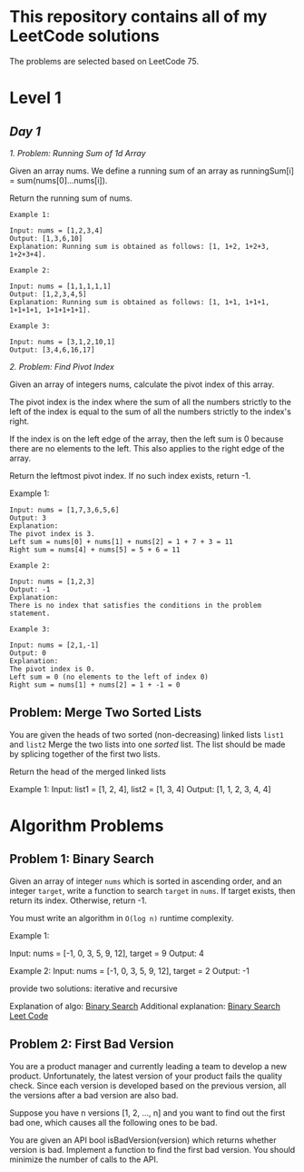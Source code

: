 # This repository contains all of my LeetCode solutions

The problems are selected based on LeetCode 75.

# Level 1

## _Day 1_

_1. Problem: Running Sum of 1d Array_

Given an array nums. We define a running sum of an array as runningSum[i] = sum(nums[0]…nums[i]).

Return the running sum of nums.

```
Example 1:

Input: nums = [1,2,3,4]
Output: [1,3,6,10]
Explanation: Running sum is obtained as follows: [1, 1+2, 1+2+3, 1+2+3+4].
```

```
Example 2:

Input: nums = [1,1,1,1,1]
Output: [1,2,3,4,5]
Explanation: Running sum is obtained as follows: [1, 1+1, 1+1+1, 1+1+1+1, 1+1+1+1+1].
```

```
Example 3:

Input: nums = [3,1,2,10,1]
Output: [3,4,6,16,17]
```

_2. Problem: Find Pivot Index_

Given an array of integers nums, calculate the pivot index of this array.

The pivot index is the index where the sum of all the numbers strictly to the left of the index is equal to the sum of all the numbers strictly to the index's right.

If the index is on the left edge of the array, then the left sum is 0 because there are no elements to the left. This also applies to the right edge of the array.

Return the leftmost pivot index. If no such index exists, return -1.

Example 1:

```
Input: nums = [1,7,3,6,5,6]
Output: 3
Explanation:
The pivot index is 3.
Left sum = nums[0] + nums[1] + nums[2] = 1 + 7 + 3 = 11
Right sum = nums[4] + nums[5] = 5 + 6 = 11
```

```
Example 2:

Input: nums = [1,2,3]
Output: -1
Explanation:
There is no index that satisfies the conditions in the problem statement.
```

```
Example 3:

Input: nums = [2,1,-1]
Output: 0
Explanation:
The pivot index is 0.
Left sum = 0 (no elements to the left of index 0)
Right sum = nums[1] + nums[2] = 1 + -1 = 0
```

## Problem: Merge Two Sorted Lists

You are given the heads of two sorted (non-decreasing) linked lists `list1` and `list2`
Merge the two lists into one _sorted_ list. The list should be made by splicing together of the first two lists.

Return the head of the merged linked lists

Example 1:
Input: list1 = [1, 2, 4], list2 = [1, 3, 4]
Output: [1, 1, 2, 3, 4, 4]

# Algorithm Problems

## Problem 1: Binary Search

Given an array of integer `nums` which is sorted in ascending order, and an integer `target`,
write a function to search `target` in `nums`. If target exists, then return its index.
Otherwise, return -1.

You must write an algorithm in `O(log n)` runtime complexity.

Example 1:

Input: nums = [-1, 0, 3, 5, 9, 12], target = 9
Output: 4

Example 2:
Input: nums = [-1, 0, 3, 5, 9, 12], target = 2
Output: -1

provide two solutions: iterative and recursive

Explanation of algo: [Binary Search](https://cs50.harvard.edu/x/2023/shorts/binary_search/)
Additional explanation: [Binary Search Leet Code](https://leetcode.com/explore/learn/card/binary-search/)

## Problem 2: First Bad Version

You are a product manager and currently leading a team to develop a new product.
Unfortunately, the latest version of your product fails the quality check.
Since each version is developed based on the previous version, all the versions after a bad version are also bad.

Suppose you have n versions [1, 2, ..., n] and you want to find out the first bad one,
which causes all the following ones to be bad.

You are given an API bool isBadVersion(version) which returns whether version is bad.
Implement a function to find the first bad version. You should minimize the number of calls to the API.
